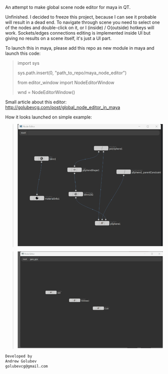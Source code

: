An attempt to make  global scene node editor 
for maya in QT. 

Unfinished. 
I decided to freeze this  project, because I can see it probable
will result in a dead end. 
To navigate through scene you need to 
select one of the nodes and double-click on it,
or I (inside) / O(outside) hotkeys will work.
Sockets/edges connections editing is implemented inside
UI but giving no results on a scene itself, it's just a UI part.

To launch this in maya, please add this repo
as new module in maya and launch this code:

>import sys
> 
>sys.path.insert(0, "path_to_repo/maya_node_editor")
> 
>from editor_window import NodeEditorWindow
> 
>wnd = NodeEditorWindow()

Small article about this editor:
http://golubevcg.com/post/global_node_editor_in_maya

How it looks launched on simple example:

>![connection_example](readme_images/connection_example.gif)

>![navigation_example](readme_images/navigation_example.gif)



```
Developed by
Andrew Golubev
golubevcg@gmail.com
```